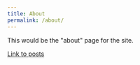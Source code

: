 ```yaml
---
title: About
permalink: /about/
---
```


This would be the "about" page for the site.

[Link to posts](../blog)